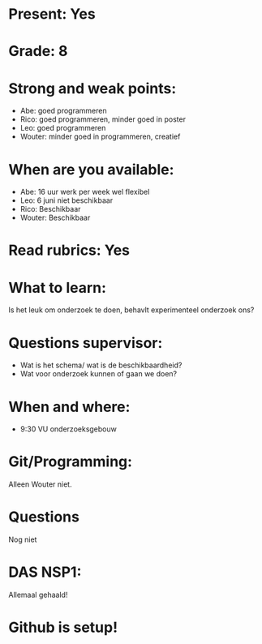 
# Present: Yes

# Grade: 8

# Strong and weak points:
  - Abe: goed programmeren
  - Rico: goed programmeren, minder goed in poster
  - Leo: goed programmeren
  - Wouter: minder goed in programmeren, creatief

# When are you available:
  - Abe: 16 uur werk per week wel flexibel
  - Leo: 6 juni niet beschikbaar
  - Rico: Beschikbaar
  - Wouter: Beschikbaar

# Read rubrics: Yes

# What to learn: 
Is het leuk om onderzoek te doen, behavlt experimenteel onderzoek ons?

# Questions supervisor:
  - Wat is het schema/ wat is de beschikbaardheid?
  - Wat voor onderzoek kunnen of gaan we doen?

# When and where:
  - 9:30 VU onderzoeksgebouw

# Git/Programming:
  Alleen Wouter niet.

# Questions
  Nog niet

# DAS NSP1:
  Allemaal gehaald!

# Github is setup!
